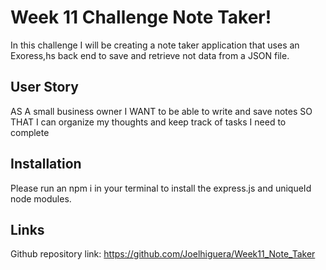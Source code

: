 # Week 11 Challenge Note Taker!
In this challenge I will be creating a note taker application that uses an Exoress,hs back end to save and retrieve not data from a JSON file.

## User Story
AS A small business owner
I WANT to be able to write and save notes
SO THAT I can organize my thoughts and keep track of tasks I need to complete

## Installation 
Please run an npm i in your terminal to install the express.js and uniqueId node modules. 

## Links 

Github repository link: https://github.com/Joelhiguera/Week11_Note_Taker